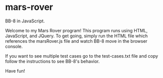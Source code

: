 # mars-rover
BB-8 in JavaScript.

Welcome to my Mars Rover program! This program runs using HTML, JavaScript, and JQuery. To get going, simply run the HTML file which
references the marsRover.js file and watch BB-8 move in the browser console. 

If you want to see multiple test cases go to the test-cases.txt file and copy follow the instructions to see BB-8's behavior.

Have fun!

